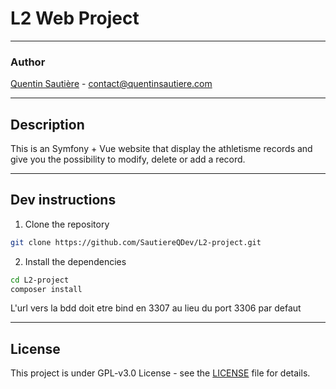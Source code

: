 # L2 Web Project

-----

### Author

[Quentin Sautière](https://github.com/SautiereQDev) - [contact@quentinsautiere.com](mailto:contact@quentinsautiere.com)

-----

## Description

This is an Symfony + Vue website that display the athletisme records and give you the possibility to modify, delete or
add a record.

----- 

## Dev instructions

1. Clone the repository

```bash
git clone https://github.com/SautiereQDev/L2-project.git
```

2. Install the dependencies

```bash
cd L2-project
composer install
```

L'url vers la bdd doit etre bind en 3307 au lieu du port 3306 par defaut


-----

## License

This project is under GPL-v3.0 License - see the [LICENSE](LICENSE) file for details.